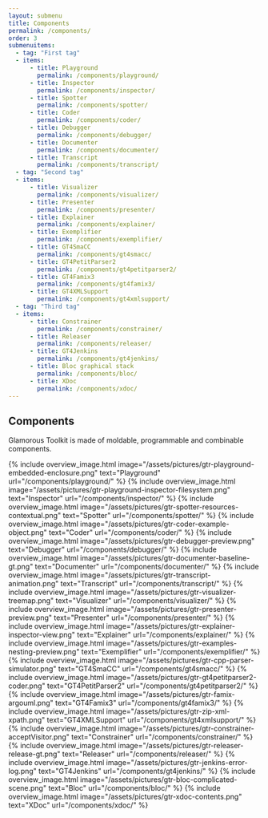 ```yaml
---
layout: submenu
title: Components
permalink: /components/
order: 3
submenuitems:
  - tag: "First tag"
  - items:
      - title: Playground
        permalink: /components/playground/
      - title: Inspector
        permalink: /components/inspector/
      - title: Spotter
        permalink: /components/spotter/
      - title: Coder
        permalink: /components/coder/
      - title: Debugger
        permalink: /components/debugger/
      - title: Documenter
        permalink: /components/documenter/
      - title: Transcript
        permalink: /components/transcript/
  - tag: "Second tag"
  - items:
      - title: Visualizer
        permalink: /components/visualizer/
      - title: Presenter
        permalink: /components/presenter/
      - title: Explainer
        permalink: /components/explainer/
      - title: Exemplifier
        permalink: /components/exemplifier/
      - title: GT4SmaCC
        permalink: /components/gt4smacc/
      - title: GT4PetitParser2
        permalink: /components/gt4petitparser2/
      - title: GT4Famix3
        permalink: /components/gt4famix3/
      - title: GT4XMLSupport
        permalink: /components/gt4xmlsupport/
  - tag: "Third tag"
  - items:
      - title: Constrainer
        permalink: /components/constrainer/
      - title: Releaser
        permalink: /components/releaser/
      - title: GT4Jenkins
        permalink: /components/gt4jenkins/
      - title: Bloc graphical stack
        permalink: /components/bloc/
      - title: XDoc
        permalink: /components/xdoc/
---
```


<section id="components">
  <div class="container pt-5 pb-5 jumbotron-small">
    <div class="row">
      <div class="col-lg-12">
        <h1>Components</h1>
        <p class="lead">Glamorous Toolkit is made of moldable, programmable and combinable components.</p>
      </div>
    </div>
    <div class="row vspace component">
        {% include overview_image.html image="/assets/pictures/gtr-playground-embedded-enclosure.png" text="Playground" url="/components/playground/" %}
        {% include overview_image.html image="/assets/pictures/gtr-playground-inspector-filesystem.png" text="Inspector" url="/components/inspector/" %}
        {% include overview_image.html image="/assets/pictures/gtr-spotter-resources-contextual.png" text="Spotter" url="/components/spotter/" %}
        {% include overview_image.html image="/assets/pictures/gtr-coder-example-object.png" text="Coder" url="/components/coder/" %}
        {% include overview_image.html image="/assets/pictures/gtr-debugger-preview.png" text="Debugger" url="/components/debugger/" %}
        {% include overview_image.html image="/assets/pictures/gtr-documenter-baseline-gt.png" text="Documenter" url="/components/documenter/" %}
        {% include overview_image.html image="/assets/pictures/gtr-transcript-animation.png" text="Transcript" url="/components/transcript/" %}
        {% include overview_image.html image="/assets/pictures/gtr-visualizer-treemap.png" text="Visualizer" url="/components/visualizer/" %}
        {% include overview_image.html image="/assets/pictures/gtr-presenter-preview.png" text="Presenter" url="/components/presenter/" %}
        {% include overview_image.html image="/assets/pictures/gtr-explainer-inspector-view.png" text="Explainer" url="/components/explainer/" %}
        {% include overview_image.html image="/assets/pictures/gtr-examples-nesting-preview.png" text="Exemplifier" url="/components/exemplifier/" %}
        {% include overview_image.html image="/assets/pictures/gtr-cpp-parser-simulator.png" text="GT4SmaCC" url="/components/gt4smacc/" %}
        {% include overview_image.html image="/assets/pictures/gtr-gt4petitparser2-coder.png" text="GT4PetitParser2" url="/components/gt4petitparser2/" %}
        {% include overview_image.html image="/assets/pictures/gtr-famix-argouml.png" text="GT4Famix3" url="/components/gt4famix3/" %}
        {% include overview_image.html image="/assets/pictures/gtr-zip-xml-xpath.png" text="GT4XMLSupport" url="/components/gt4xmlsupport/" %}
        {% include overview_image.html image="/assets/pictures/gtr-constrainer-acceptVisitor.png" text="Constrainer" url="/components/constrainer/" %}
        {% include overview_image.html image="/assets/pictures/gtr-releaser-release-gt.png" text="Releaser" url="/components/releaser/" %}
        {% include overview_image.html image="/assets/pictures/gtr-jenkins-error-log.png" text="GT4Jenkins" url="/components/gt4jenkins/" %}
        {% include overview_image.html image="/assets/pictures/gtr-bloc-complicated-scene.png" text="Bloc" url="/components/bloc/" %}
        {% include overview_image.html image="/assets/pictures/gtr-xdoc-contents.png" text="XDoc" url="/components/xdoc/" %}
    </div> <!-- row -->
  </div> <!-- container -->
</section>
